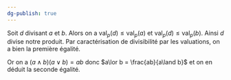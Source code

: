 ```yaml
---
dg-publish: true
---
```


Soit $d$ divisant $a$ et $b$. Alors on a $\text{val}_{p}(d)\leq \text{val}_{p}(a)$ et $\text{val}_{p}(d)\leq \text{val}_{p}(b)$. Ainsi $d$ divise notre produit. Par caractérisation de divisibilité par les valuations, on a bien la première égalité.

Or on a $(a\land b)(a\lor b)=ab$ donc $a\lor b = \frac{ab}{a\land b}$ et on en déduit la seconde égalité.
